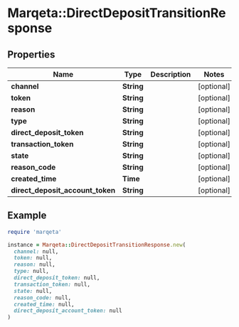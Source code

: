 # Marqeta::DirectDepositTransitionResponse

## Properties

| Name | Type | Description | Notes |
| ---- | ---- | ----------- | ----- |
| **channel** | **String** |  | [optional] |
| **token** | **String** |  | [optional] |
| **reason** | **String** |  | [optional] |
| **type** | **String** |  | [optional] |
| **direct_deposit_token** | **String** |  | [optional] |
| **transaction_token** | **String** |  | [optional] |
| **state** | **String** |  | [optional] |
| **reason_code** | **String** |  | [optional] |
| **created_time** | **Time** |  | [optional] |
| **direct_deposit_account_token** | **String** |  | [optional] |

## Example

```ruby
require 'marqeta'

instance = Marqeta::DirectDepositTransitionResponse.new(
  channel: null,
  token: null,
  reason: null,
  type: null,
  direct_deposit_token: null,
  transaction_token: null,
  state: null,
  reason_code: null,
  created_time: null,
  direct_deposit_account_token: null
)
```

